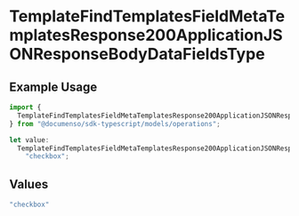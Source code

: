 # TemplateFindTemplatesFieldMetaTemplatesResponse200ApplicationJSONResponseBodyDataFieldsType

## Example Usage

```typescript
import {
  TemplateFindTemplatesFieldMetaTemplatesResponse200ApplicationJSONResponseBodyDataFieldsType,
} from "@documenso/sdk-typescript/models/operations";

let value:
  TemplateFindTemplatesFieldMetaTemplatesResponse200ApplicationJSONResponseBodyDataFieldsType =
    "checkbox";
```

## Values

```typescript
"checkbox"
```